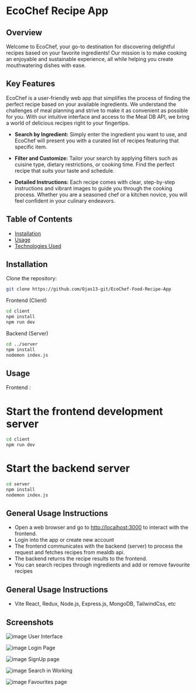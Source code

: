 # EcoChef Recipe App

## Overview

Welcome to EcoChef, your go-to destination for discovering delightful recipes based on your favorite ingredients! Our mission is to make cooking an enjoyable and sustainable experience, all while helping you create mouthwatering dishes with ease.

## Key Features

EcoChef is a user-friendly web app that simplifies the process of finding the perfect recipe based on your available ingredients. We understand the challenges of meal planning and strive to make it as convenient as possible for you. With our intuitive interface and access to the Meal DB API, we bring a world of delicious recipes right to your fingertips.
- **Search by Ingredient:** Simply enter the ingredient you want to use, and EcoChef will present you with a curated list of recipes featuring that specific item.

- **Filter and Customize:** Tailor your search by applying filters such as cuisine type, dietary restrictions, or cooking time. Find the perfect recipe that suits your taste and schedule.

- **Detailed Instructions:** Each recipe comes with clear, step-by-step instructions and vibrant images to guide you through the cooking process. Whether you are a seasoned chef or a kitchen novice, you will feel confident in your culinary endeavors.
## Table of Contents

- [Installation](#installation)
- [Usage](#usage)
- [Technologies Used](#technologies-used)


## Installation

Clone the repository: 

```bash
git clone https://github.com/Ojas13-git/EcoChef-Food-Recipe-App
```

Frontend (Client)

```bash
cd client
npm install
npm run dev
```

Backend (Server)

```bash
cd ../server
npm install
nodemon index.js
```


## Usage

Frontend :

# Start the frontend development server
```bash
cd client
npm run dev
```

# Start the backend server
```bash
cd server
npm install
nodemon index.js
```

## General Usage Instructions

- Open a web browser and go to [http://localhost:3000](http://localhost:3000) to interact with the frontend.
- Login into the app or create new account
- The frontend communicates with the backend (server) to process the request and fetches recipes from mealdb api.
- The backend returns the recipe results to the frontend.
- You can search recipes through ingredients and add or remove favourite recipes

## General Usage Instructions
- Vite React, Redux, Node.js, Express.js, MongoDB, TailwindCss, etc

## Screenshots

![image](https://github.com/Ojas13-git/EcoChef-Food-Recipe-App/assets/79032848/68573abe-9057-4dbc-943d-abba34be06dd)
User Interface

![image](https://github.com/Ojas13-git/EcoChef-Food-Recipe-App/assets/79032848/328ec27a-ce1b-4115-a548-49719aa09217)
Login Page

![image](https://github.com/Ojas13-git/EcoChef-Food-Recipe-App/assets/79032848/1ca5fb86-6a06-4eb4-9223-b22d69405201)
SignUp page

![image](https://github.com/Ojas13-git/EcoChef-Food-Recipe-App/assets/79032848/d44dcf06-3334-4f68-9b78-d54076b75f3c)
Search in Working

![image](https://github.com/Ojas13-git/EcoChef-Food-Recipe-App/assets/79032848/dc485515-bfad-4778-87f0-9441cf87bdf4)
Favourites page

